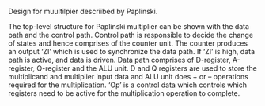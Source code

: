 Design for muultilpier descriibed by Paplinski.

The top-level structure for Paplinski multiplier can be shown with the data path and the control path. Control path is responsible to decide the change of states and hence comprises of the counter unit. The counter produces an output ‘ZI’ which is used to synchronize the data path. If ‘ZI’ is high, data path is active, and data is driven. Data path comprises of D-register, A-register, Q-register and the ALU unit. D and Q registers are used to store the multiplicand and multiplier input data and ALU unit does + or – operations required for the multiplication. ‘Op’ is a control data which controls which registers need to be active for the multiplication operation to complete.
